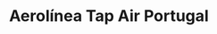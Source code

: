 ---
title: "Aerolínea Tap Air Portugal"
url: /caracas/aerolinea-tap-air-portugal/
shop: agencia de viajes
---